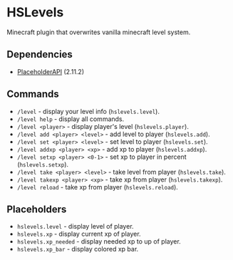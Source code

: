 # HSLevels
Minecraft plugin that overwrites vanilla minecraft level system.

## Dependencies
- <a href="https://www.spigotmc.org/resources/placeholderapi.6245/">PlaceholderAPI</a> (2.11.2)

## Commands
- ```/level``` - display your level info (```hslevels.level```).
- ```/level help``` - display all commands.
- ```/level <player>``` - display player's level (```hslevels.player```).
- ```/level add <player> <level>``` - add level to player (```hslevels.add```). 
- ```/level set <player> <level>``` - set level to player (```hslevels.set```). 
- ```/level addxp <player> <xp>``` - add xp to player (```hslevels.addxp```). 
- ```/level setxp <player> <0-1>``` - set xp to player in percent (```hslevels.setxp```). 
- ```/level take <player> <level>``` - take level from player (```hslevels.take```). 
- ```/level takexp <player> <xp>``` - take xp from player (```hslevels.takexp```). 
- ```/level reload``` - take xp from player (```hslevels.reload```). 

## Placeholders
- ```hslevels.level``` - display level of player.
- ```hslevels.xp``` - display current xp of player.
- ```hslevels.xp_needed``` - display needed xp to up of player.
- ```hslevels.xp_bar``` - display colored xp bar.